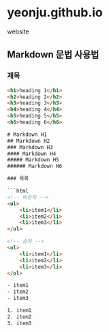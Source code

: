 # yeonju.github.io
website

## Markdown 문법 사용법

### 제목

```html
<h1>heading 1</h1>
<h2>heading 2</h2>
<h3>heading 3</h3>
<h4>heading 4</h4>
<h5>heading 5</h5>
<h6>heading 6</h6>

# Markdown H1
## Markdown H2
### Markdown H3
#### Markdown H4
##### Markdown H5
###### Markdown H6

### 목록

```html
<!-- 비순차 -->
<ul>
	<li>item1</li>
	<li>item2</li>
	<li>item3</li>
</ul>

<!-- 순차 -->
<ol>
	<li>item1</li>
	<li>item2</li>
	<li>item3</li>
</ol>

- item1
- item2
- item3

1. item1
2. item2
3. item3



